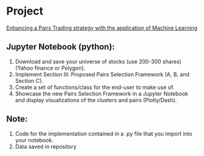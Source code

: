 # Project
[Enhancing a Pairs Trading strategy with the application of Machine Learning](https://premio-vidigal.inesc.pt/pdf/SimaoSarmentoMSc-resumo.pdf)

## Jupyter Notebook (python):
1. Download and save your universe of stocks (use 200-300 shares) (Yahoo finance or Polygon).
2. Implement Section III: Proposed Pairs Selection Framework (A, B, and Section C).
3. Create a set of functions/class for the end-user to make use of.
4. Showcase the new Pairs Selection Framework in a Jupyter Notebook and display visualizations of the clusters and pairs (Plotly/Dash).

## Note:
1. Code for the implementation contained in a .py file that you import into your notebook.
2. Data saved in repository
